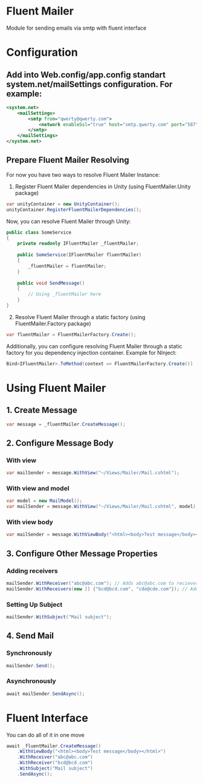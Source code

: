 # Fluent Mailer
Module for sending emails via smtp with fluent interface

# Configuration

## Add into Web.config/app.config standart system.net/mailSettings configuration. For example:
```xml
<system.net>
	<mailSettings>
		<smtp from="qwerty@qwerty.com">
			<network enableSsl="true" host="smtp.qwerty.com" port="587" userName="qwerty@qwerty.com" password="qwertyqwerty" />
		</smtp>
	</mailSettings>
</system.net>
```

## Prepare Fluent Mailer Resolving
For now you have two ways to resolve Fluent Mailer Instance:
1. Register Fluent Mailer dependencies in Unity (using FluentMailer.Unity package)
```csharp
var unityContainer = new UnityContainer();
unityContainer.RegisterFluentMailerDependencies();
```
Now, you can resolve Fluent Mailer through Unity:
```csharp
public class SomeService
{
	private readonly IFluentMailer _fluentMailer;
	
	public SomeService(IFluentMailer fluentMailer)
	{
		_fluentMailer = fluentMailer;
	}
	
	public void SendMessage()
	{
		// Using _fluentMailer here
	}
}
```
2. Resolve Fluent Mailer through a static factory (using FluentMailer.Factory package)
```csharp
var fluentMailer = FluentMailerFactory.Create();
```
Additionally, you can configure resolving Fluent Mailer through a static factory for you dependency injection container.
Example for NInject:
```csharp
Bind<IFluentMailer>.ToMethod(context => FluentMailerFactory.Create())
```

# Using Fluent Mailer

## 1. Create Message
```csharp
var message = _fluentMailer.CreateMessage();
```

## 2. Configure Message Body

### With view

```csharp
var mailSender = message.WithView("~/Views/Mailer/Mail.cshtml");
```

### With view and model
```csharp
var model = new MailModel();
var mailSender = message.WithView("~/Views/Mailer/Mail.cshtml", model);
```

### With view body
```csharp
var mailSender = message.WithViewBody("<html><body>Test message</body></html>");
```
    
## 3. Configure Other Message Properties

### Adding receivers
```csharp
mailSender.WithReceiver("abc@abc.com"); // Adds abc@abc.com to recievers
mailSender.WithReceivers(new [] {"bcd@bcd.com", "cde@cde.com"}); // Adds bcd@bcd.com and cde@cde.com to receivers too
```

### Setting Up Subject
```csharp
mailSender.WithSubject("Mail subject");
```

## 4. Send Mail

### Synchronously
```csharp
mailSender.Send();
```

### Asynchronously
```csharp
await mailSender.SendAsync();
```
    
# Fluent Interface

You can do all of it in one move
```csharp
await _fluentMailer.CreateMessage()
	.WithViewBody("<html><body>Test message</body></html>")
	.WithReceiver("abc@abc.com")
	.WithReceiver("bcd@bcd.com")
	.WithSubject("Mail subject")
	.SendAsync();
```